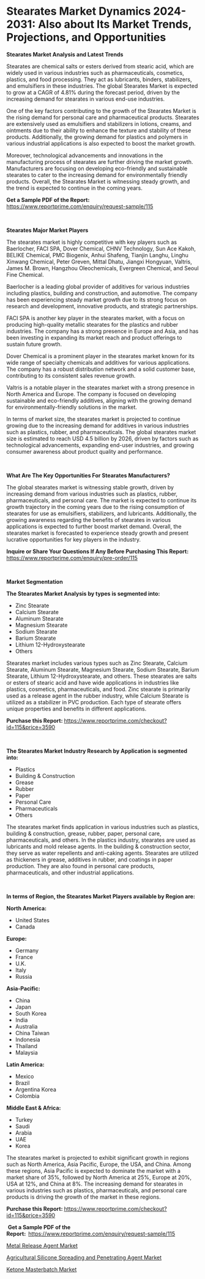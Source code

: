 <p><h1>Stearates Market Dynamics 2024-2031: Also about Its Market Trends, Projections, and Opportunities</h1></p><p><strong>Stearates Market Analysis and Latest Trends</strong></p>
<p><p>Stearates are chemical salts or esters derived from stearic acid, which are widely used in various industries such as pharmaceuticals, cosmetics, plastics, and food processing. They act as lubricants, binders, stabilizers, and emulsifiers in these industries. The global Stearates Market is expected to grow at a CAGR of 4.81% during the forecast period, driven by the increasing demand for stearates in various end-use industries.</p><p>One of the key factors contributing to the growth of the Stearates Market is the rising demand for personal care and pharmaceutical products. Stearates are extensively used as emulsifiers and stabilizers in lotions, creams, and ointments due to their ability to enhance the texture and stability of these products. Additionally, the growing demand for plastics and polymers in various industrial applications is also expected to boost the market growth.</p><p>Moreover, technological advancements and innovations in the manufacturing process of stearates are further driving the market growth. Manufacturers are focusing on developing eco-friendly and sustainable stearates to cater to the increasing demand for environmentally friendly products. Overall, the Stearates Market is witnessing steady growth, and the trend is expected to continue in the coming years.</p></p>
<p><strong>Get a Sample PDF of the Report:&nbsp;</strong> <a href="https://www.reportprime.com/enquiry/request-sample/115">https://www.reportprime.com/enquiry/request-sample/115</a></p>
<p>&nbsp;</p>
<p><strong>Stearates Major Market Players</strong></p>
<p><p>The stearates market is highly competitive with key players such as Baerlocher, FACI SPA, Dover Chemical, CHNV Technology, Sun Ace Kakoh, BELIKE Chemical, PMC Biogenix, Anhui Shafeng, Tianjin Langhu, Linghu Xinwang Chemical, Peter Greven, Mittal Dhatu, Jiangxi Hongyuan, Valtris, James M. Brown, Hangzhou Oleochemicals, Evergreen Chemical, and Seoul Fine Chemical.</p><p>Baerlocher is a leading global provider of additives for various industries including plastics, building and construction, and automotive. The company has been experiencing steady market growth due to its strong focus on research and development, innovative products, and strategic partnerships.</p><p>FACI SPA is another key player in the stearates market, with a focus on producing high-quality metallic stearates for the plastics and rubber industries. The company has a strong presence in Europe and Asia, and has been investing in expanding its market reach and product offerings to sustain future growth.</p><p>Dover Chemical is a prominent player in the stearates market known for its wide range of specialty chemicals and additives for various applications. The company has a robust distribution network and a solid customer base, contributing to its consistent sales revenue growth.</p><p>Valtris is a notable player in the stearates market with a strong presence in North America and Europe. The company is focused on developing sustainable and eco-friendly additives, aligning with the growing demand for environmentally-friendly solutions in the market.</p><p>In terms of market size, the stearates market is projected to continue growing due to the increasing demand for additives in various industries such as plastics, rubber, and pharmaceuticals. The global stearates market size is estimated to reach USD 4.5 billion by 2026, driven by factors such as technological advancements, expanding end-user industries, and growing consumer awareness about product quality and performance.</p></p>
<p>&nbsp;</p>
<p><strong>What Are The Key Opportunities For Stearates Manufacturers?</strong></p>
<p><p>The global stearates market is witnessing stable growth, driven by increasing demand from various industries such as plastics, rubber, pharmaceuticals, and personal care. The market is expected to continue its growth trajectory in the coming years due to the rising consumption of stearates for use as emulsifiers, stabilizers, and lubricants. Additionally, the growing awareness regarding the benefits of stearates in various applications is expected to further boost market demand. Overall, the stearates market is forecasted to experience steady growth and present lucrative opportunities for key players in the industry.</p></p>
<p><strong>Inquire or Share Your Questions If Any Before Purchasing This Report:</strong> <a href="https://www.reportprime.com/enquiry/pre-order/115">https://www.reportprime.com/enquiry/pre-order/115</a></p>
<p>&nbsp;</p>
<p><strong>Market Segmentation</strong></p>
<p><strong>The Stearates Market Analysis by types is segmented into:</strong></p>
<p><ul><li>Zinc Stearate</li><li>Calcium Stearate</li><li>Aluminum Stearate</li><li>Magnesium Stearate</li><li>Sodium Stearate</li><li>Barium Stearate</li><li>Lithium 12-Hydroxystearate</li><li>Others</li></ul></p>
<p><p>Stearates market includes various types such as Zinc Stearate, Calcium Stearate, Aluminum Stearate, Magnesium Stearate, Sodium Stearate, Barium Stearate, Lithium 12-Hydroxystearate, and others. These stearates are salts or esters of stearic acid and have wide applications in industries like plastics, cosmetics, pharmaceuticals, and food. Zinc stearate is primarily used as a release agent in the rubber industry, while Calcium Stearate is utilized as a stabilizer in PVC production. Each type of stearate offers unique properties and benefits in different applications.</p></p>
<p><strong>Purchase this Report:&nbsp;</strong><a href="https://www.reportprime.com/checkout?id=115&price=3590">https://www.reportprime.com/checkout?id=115&price=3590</a></p>
<p>&nbsp;</p>
<p><strong>The Stearates Market Industry Research by Application is segmented into:</strong></p>
<p><ul><li>Plastics</li><li>Building & Construction</li><li>Grease</li><li>Rubber</li><li>Paper</li><li>Personal Care</li><li>Pharmaceuticals</li><li>Others</li></ul></p>
<p><p>The stearates market finds application in various industries such as plastics, building & construction, grease, rubber, paper, personal care, pharmaceuticals, and others. In the plastics industry, stearates are used as lubricants and mold release agents. In the building & construction sector, they serve as water repellents and anti-caking agents. Stearates are utilized as thickeners in grease, additives in rubber, and coatings in paper production. They are also found in personal care products, pharmaceuticals, and other industrial applications.</p></p>
<p>&nbsp;</p>
<p><strong>In terms of Region, the Stearates Market Players available by Region are:</strong></p>
<p>
    <p> <strong> North America: </strong>
        <ul>
            <li>United States</li>
            <li>Canada</li>
        </ul>
        </p> 
    <p> <strong> Europe: </strong>
        <ul>
            <li>Germany</li>
            <li>France</li>
            <li>U.K.</li>
            <li>Italy</li>
            <li>Russia</li>
        </ul>
        </p> 
    <p> <strong> Asia-Pacific: </strong>
        <ul>
            <li>China</li>
            <li>Japan</li>
            <li>South Korea</li>
            <li>India</li>
            <li>Australia</li>
            <li>China Taiwan</li>
            <li>Indonesia</li>
            <li>Thailand</li>
            <li>Malaysia</li>
        </ul>
        </p> 
    <p> <strong> Latin America: </strong>
        <ul>
            <li>Mexico</li>
            <li>Brazil</li>
            <li>Argentina Korea</li>
            <li>Colombia</li>
        </ul>
        </p> 
    <p> <strong> Middle East & Africa: </strong>
        <ul>
            <li>Turkey</li>
            <li>Saudi</li>
            <li>Arabia</li>
            <li>UAE</li>
            <li>Korea</li>
        </ul>
    </p>
    </p>
<p><p>The stearates market is projected to exhibit significant growth in regions such as North America, Asia Pacific, Europe, the USA, and China. Among these regions, Asia Pacific is expected to dominate the market with a market share of 35%, followed by North America at 25%, Europe at 20%, USA at 12%, and China at 8%. The increasing demand for stearates in various industries such as plastics, pharmaceuticals, and personal care products is driving the growth of the market in these regions.</p></p>
<p><strong>Purchase this Report: </strong><a href="https://www.reportprime.com/checkout?id=115&price=3590">https://www.reportprime.com/checkout?id=115&price=3590</a></p>
<p>&nbsp;<strong>Get a Sample PDF of the Report:&nbsp;&nbsp;</strong><a href="https://www.reportprime.com/enquiry/request-sample/115">https://www.reportprime.com/enquiry/request-sample/115</a></p>
<p><strong></strong></p>
<p><p><a href="https://view.publitas.com/reportprime-1/metal-release-agent-market-analysis-and-market-size-global-industry-overview-market-segmentation-and-forecast-2023-to-2030/">Metal Release Agent Market</a></p><p><a href="https://view.publitas.com/reportprime-1/agricultural-silicone-spreading-and-penetrating-agent-market-research-report-forecasted-for-period-from-2023-2030-by-market-type-market-application-and-region/">Agricultural Silicone Spreading and Penetrating Agent Market</a></p><p><a href="https://view.publitas.com/reportprime-1/ketone-masterbatch-market-share-market-new-trends-analysis-report-by-type-by-application-by-end-use-by-region-and-segment-forecasts-2023-2030/">Ketone Masterbatch Market</a></p></p>